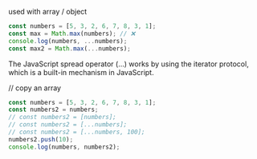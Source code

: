 used with array / object

```js
const numbers = [5, 3, 2, 6, 7, 8, 3, 1];
const max = Math.max(numbers); // ❌
console.log(numbers, ...numbers);
const max2 = Math.max(...numbers);
```

The JavaScript spread operator (...) works by using the iterator protocol, which is a built-in mechanism in JavaScript.

// copy an array

```js
const numbers = [5, 3, 2, 6, 7, 8, 3, 1];
const numbers2 = numbers;
// const numbers2 = [numbers];
// const numbers2 = [...numbers];
// const numbers2 = [...numbers, 100];
numbers2.push(10);
console.log(numbers, numbers2);
```